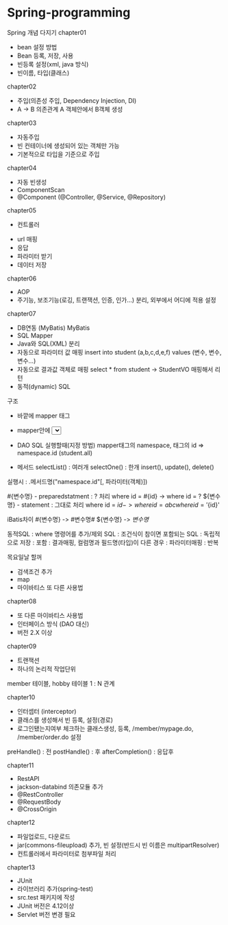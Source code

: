 # Spring-programming
Spring 개념 다지기
chapter01
- bean 설정 방법
- Bean 등록, 저장, 사용
- 빈등록 설정(xml, java 방식)
- 빈이름, 타입(클래스)

chapter02
- 주입(의존성 주입, Dependency Injection, DI)
- A -> B 의존관계 A 객체안에서  B객체 생성

chapter03
- 자동주입
- 빈 컨테이너에 생성되어 있는 객체만 가능
- 기본적으로 타입을 기준으로 주입

chapter04
- 자동 빈생성
- ComponentScan
- @Component (@Controller, @Service, @Repository)


chapter05
- 컨트롤러
* url 매핑
* 응답
* 파라미터 받기
* 데이터 저장

chapter06
- AOP
- 주기능,  보조기능(로깅, 트랜잭션, 인증, 인가...) 분리, 외부에서 어디에 적용 설정

chapter07
- DB연동 (MyBatis)
MyBatis
- SQL Mapper
- Java와 SQL(XML) 분리
- 자동으로 파라미터 값 매핑
insert into student (a,b,c,d,e,f) values (변수, 변수, 변수...)
- 자동으로 결과값 객체로 매핑
select * from student -> StudentVO 매핑해서 리턴
- 동적(dynamic) SQL

구조
- 바깥에 mapper 태그
- mapper안에 <select> <insert> <update> <delete>
- DAO SQL 실행할때(지정 방법)
   mapper태그의 namespace, 태그의 id => namespace.id (student.all)

- 메서드
selectList() : 여러개
selectOne() : 한개
insert(), update(), delete()

실행시 : .메서드명("namespace.id"[, 파라미터(객체)])

#{변수명} - preparedstatment : ? 처리
where id = #{id} -> where id = ?
${변수명} - statement : 그대로 처리
where id = ${id} -> where id = abc
where id = '${id}'

iBatis차이
#{변수명} -> #변수명#
${변수명} -> $변수명$

동적SQL
<where> : where 명령어를 추가/제외
<if test="조건">SQL</if> : 조건식이 참이면 포함되는 SQL
<sql> : 독립적으로 저장
<include> : 포함
<resultMap> : 결과매핑, 컬럼명과 필드명(타입)이 다른 경우
<parameterMap> : 파라미터매핑
<foreach> : 반복
<foreach collection="배열변수명" open="(" close=")" separator=","></foreach>


목요일날 할꺼
* 검색조건 추가
* map
* 마이바티스 또 다른 사용법


chapter08
- 또 다른 마이바티스 사용법
- 인터페이스 방식 (DAO 대신)
- 버전 2.X 이상


chapter09
- 트랜잭션
- 하나의 논리적 작업단위

member 테이블, hobby 테이블
1 : N 관계



chapter10
- 인터셉터 (interceptor)
- 클래스를 생성해서 빈 등록, 설정(경로)
- 로그인됐는지여부 체크하는 클래스생성, 등록, /member/mypage.do, /member/order.do 설정

preHandle() : 전
postHandle() : 후
afterCompletion() : 응답후


chapter11
- RestAPI
- jackson-databind 의존모듈 추가
- @RestController
- @RequestBody
- @CrossOrigin


chapter12
- 파일업로드, 다운로드
- jar(commons-fileupload) 추가, 빈 설정(반드시 빈 이름은 multipartResolver)
- 컨트롤러에서 파라미터로 첨부파일 처리


chapter13
- JUnit
- 라이브러리 추가(spring-test)
- src.test 패키지에 작성
- JUnit 버전은 4.12이상
- Servlet 버전 변경 필요
